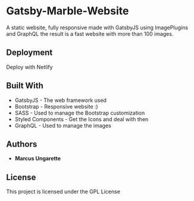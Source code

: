 # Gatsby-Marble-Website

A static website, fully responsive made with GatsbyJS using ImagePlugins and GraphQL the result is a fast website with more than 100 images.


## Deployment

Deploy with Netlify

## Built With

* GatsbyJS - The web framework used
* Bootstrap - Responsive website :)
* SASS - Used to manage the Bootstrap customization
* Styled Components - Get the Icons and deal with then
* GraphQL - Used to manage the images


## Authors

* **Marcus Ungarette** 

## License

This project is licensed under the GPL License 

